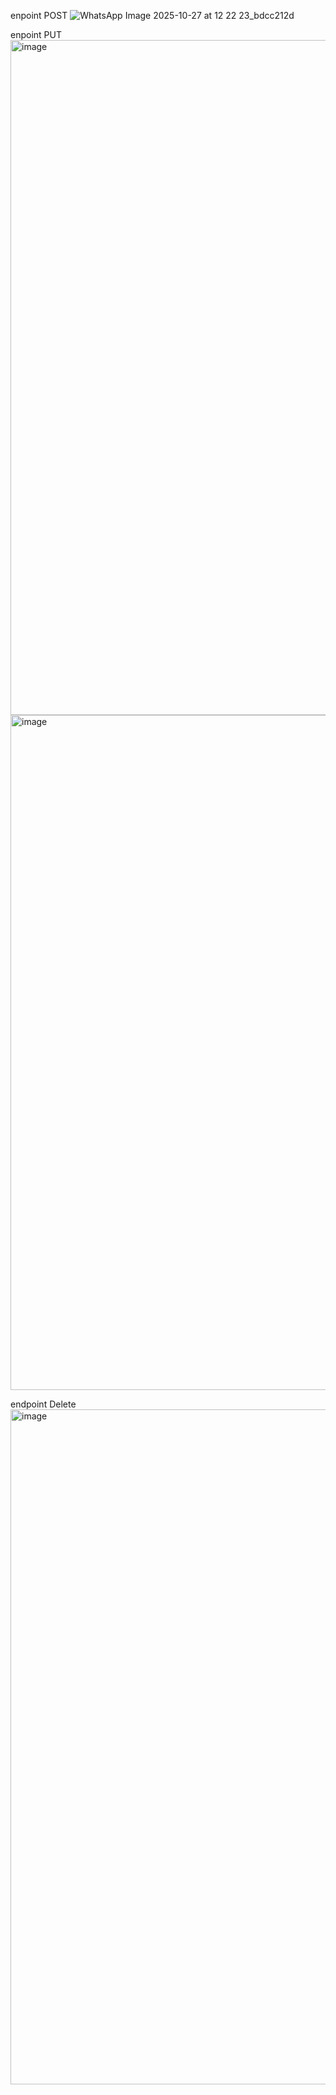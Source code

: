 enpoint POST
![WhatsApp Image 2025-10-27 at 12 22 23_bdcc212d](https://github.com/user-attachments/assets/fce84863-7dc3-43bb-b765-1251bbaea486)

enpoint PUT
<img width="1920" height="1080" alt="image" src="https://github.com/user-attachments/assets/13dd0fba-2fb0-4556-bd4b-67923cc22b57" />
<img width="1920" height="1080" alt="image" src="https://github.com/user-attachments/assets/9f4743ee-7d82-4527-9a3e-e2ae944c08a7" />


endpoint Delete
  <img width="1920" height="1080" alt="image" src="https://github.com/user-attachments/assets/57573835-d994-4350-a74d-6b866c0da7b8" />
